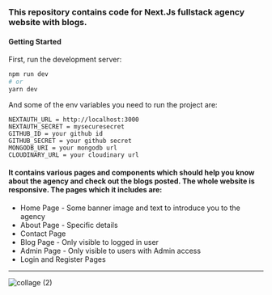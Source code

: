 ### This repository contains code for Next.Js fullstack agency website with blogs.

#### Getting Started

First, run the development server:

```bash
npm run dev
# or
yarn dev
```

And some of the env variables you need to run the project are:
```
NEXTAUTH_URL = http://localhost:3000
NEXTAUTH_SECRET = mysecuresecret
GITHUB_ID = your github id
GITHUB_SECRET = your github secret
MONGODB_URI = your mongodb url
CLOUDINARY_URL = your cloudinary url
```

#### It contains various pages and components which should help you know about the agency and check out the blogs posted. The whole website is responsive. The pages which it includes are:
* Home Page - Some banner image and text to introduce you to the agency
* About Page - Specific details
* Contact Page
* Blog Page - Only visible to logged in user 
* Admin Page - Only visible to users with Admin access
* Login and Register Pages

****
![collage (2)](https://github.com/Shahreyar00/NextJs-FramerMotion/assets/70688937/c5aa21e2-1efc-4dd2-9d34-b4cc449e9e1f)
